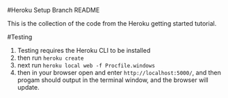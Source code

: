 #Heroku Setup Branch README

This is the collection of the code from the Heroku getting started tutorial.

#Testing
1. Testing requires the Heroku CLI to be installed
2. then run `heroku create`
3. next run `heroku local web -f Procfile.windows`
4. then in your browser open and enter `http://localhost:5000/`, and then progam should output in the terminal window, and the browser will update.